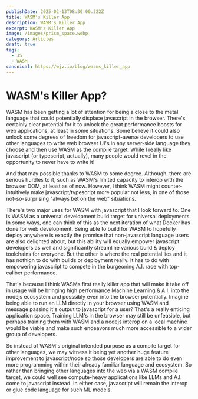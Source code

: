```yaml
---
publishDate: 2025-02-13T08:30:00.322Z
title: WASM's Killer App
description: WASM's Killer App
excerpt: WASM's Killer App
image: /images/prism_space.webp
category: Articles
draft: true
tags:
  - JS
  - WASM
canonical: https://wjv.io/blog/wasms_killer_app
---
```



# WASM's Killer App?

WASM has been getting a lot of attention for being a close to the metal language that could potentially displace javascript in the browser. There's certainly clear potential for it to unlock the great performance boosts for web applications, at least in some situations. Some believe it could also unlock some degrees of freedom for javascript-averse developers to use other languages to write web browser UI's in any server-side language they choose and then use WASM as the compile target. While I really like javascript (or typescript, actually), many people would revel in the opportunity to never have to write it!

And that may possible thanks to WASM to some degree. Although, there are serious hurdles to it, such as WASM's limited capacity to interop with the browser DOM, at least as of now. However, I think WASM might counter-intuitively make javascript/typescript more popular not less, in one of those not-so-surprising "always bet on the web" situations. 

There's two major uses for WASM with javascript that I look forward to. One is WASM as a universal development build target for universal deployments. In some ways, one can think of this as the next iteration of what Docker has done for web development. Being able to build for WASM to hopefully deploy anywhere is exactly the promise that non-javascript language users are also delighted about, but this ability will equally empower javascript developers as well and significantly streamline various build & deploy toolchains for everyone. But the other is where the real potential lies and it has nothign to do with builds or deployment really. It has to do with empowering javascript to compete in the burgeoning A.I. race with top-caliber performance.

That's because I think WASMs first really killer app that will make it take off in usage will be bringing high performance Machine Learning & A.I. into the nodejs ecosystem and posssibly even into the browser potentially. Imagine being able to run an LLM directly in your browser using WASM and message passing it's output to javascript for a user? That's a really enticing application space. Training LLM's in the browser may still be unfeasible, but perhaps training them with WASM and a nodejs interop on a local machine would be viable and make such endeavors much more accessible to a wider group of developers. 

So instead of WASM's original intended purpose as a compile target for other languages, we may witness it being yet another huge feature improvement to javascript/node so those developers are able to do even more programming within their already familiar language and ecosystem. So rather than bringing other languages into the web via a WASM compile target, we could well see compute-heavy applications like LLMs and A.I. come to javascript instead. In either case, javascript will remain the interop or glue code language for such ML models.
